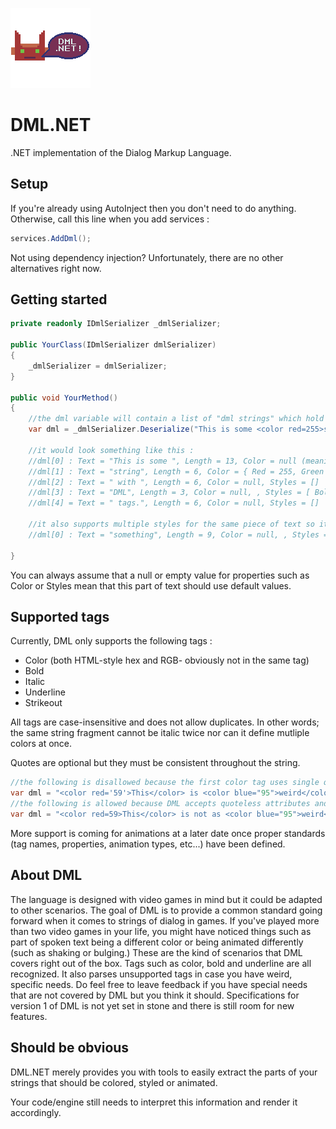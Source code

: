 ![DML.NET](https://github.com/Moreault/DML.NET/blob/master/dmlnet.png)
# DML.NET
.NET implementation of the Dialog Markup Language.

## Setup

If you're already using AutoInject then you don't need to do anything. Otherwise, call this line when you add services :

```c#
services.AddDml();
```

Not using dependency injection? Unfortunately, there are no other alternatives right now. 

## Getting started

```c#
private readonly IDmlSerializer _dmlSerializer;

public YourClass(IDmlSerializer dmlSerializer)
{
	_dmlSerializer = dmlSerializer;
}

public void YourMethod()
{
	//the dml variable will contain a list of "dml strings" which hold information about pieces of the original string
	var dml = _dmlSerializer.Deserialize("This is some <color red=255>string</color> with <bold>DML</bold> tags.");

	//it would look something like this :
	//dml[0] : Text = "This is some ", Length = 13, Color = null (meaning you should draw it with the default text color), StartIndex = 0, EndIndex = 12, Styles = []
	//dml[1] : Text = "string", Length = 6, Color = { Red = 255, Green = 0, Blue = 0, Alpha = 255 }, Styles = []
	//dml[2] : Text = " with ", Length = 6, Color = null, Styles = []
	//dml[3] : Text = "DML", Length = 3, Color = null, , Styles = [ Bold ]
	//dml[4] = Text = " tags.", Length = 6, Color = null, Styles = []

	//it also supports multiple styles for the same piece of text so it could also have been
	//dml[0] : Text = "something", Length = 9, Color = null, , Styles = [ Bold, Underline, Italic ]

}
```

You can always assume that a null or empty value for properties such as Color or Styles mean that this part of text should use default values.

## Supported tags

Currently, DML only supports the following tags : 
* Color (both HTML-style hex and RGB- obviously not in the same tag)
* Bold
* Italic
* Underline
* Strikeout

All tags are case-insensitive and does not allow duplicates. In other words; the same string fragment cannot be italic twice nor can it define mutliple colors at once.

Quotes are optional but they must be consistent throughout the string.

```c#
//the following is disallowed because the first color tag uses single quotes but the second one uses double quotes
var dml = "<color red='59'>This</color> is <color blue="95">weird</color>.";
//the following is allowed because DML accepts quoteless attributes and does not require the entire string to be quoteless- only that the quote style is consistent
var dml = "<color red=59>This</color> is not as <color blue="95">weird</color>.";
```

More support is coming for animations at a later date once proper standards (tag names, properties, animation types, etc...) have been defined.

## About DML

The language is designed with video games in mind but it could be adapted to other scenarios. The goal of DML is to provide a common standard going forward when it comes to strings of dialog in games.
If you've played more than two video games in your life, you might have noticed things such as part of spoken text being a different color or being animated differently (such as shaking or bulging.)
These are the kind of scenarios that DML covers right out of the box. Tags such as color, bold and underline are all recognized. It also parses unsupported tags in case you have weird, specific needs.
Do feel free to leave feedback if you have special needs that are not covered by DML but you think it should. 
Specifications for version 1 of DML is not yet set in stone and there is still room for new features.

## Should be obvious

DML.NET merely provides you with tools to easily extract the parts of your strings that should be colored, styled or animated.

Your code/engine still needs to interpret this information and render it accordingly.